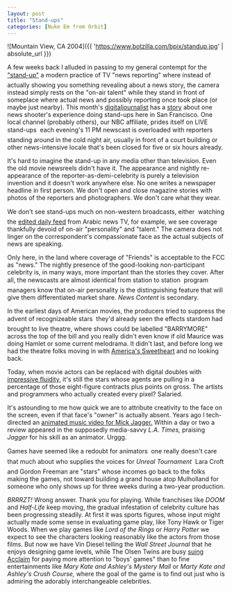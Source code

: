 ```yaml
---
layout: post
title: "Stand-ups"
categories: [Nuke Em from Orbit]
---
```


![Mountain View, CA 2004]({{ 'https://www.botzilla.com/bpix/standup.jpg' | absolute_url }})

A few weeks back I alluded in passing to my general contempt for the <a href="{{ site.baseurl }}{% post_url 2004-04-07-Wake-Up-Call %}">"stand-up"</a> &#151; a modern practice of TV "news reporting" where instead of actually showing you something revealing about a news story, the camera instead simply rests on the "on-air talent" while they stand in front of someplace where actual news and possibly reporting once took place (or maybe just nearby). This month's <a href="http://digitaljournalist.org/" target="_blank">digitaljournalist</a> has a <a href="http://digitaljournalist.org/issue0405/assign/mn_journal0405.htm" target="_blank">story</a> about one news shooter's experience doing stand-ups here in San Francisco. One local channel (probably others), our NBC affiliate, prides itself on LIVE stand-ups &#151; each evening's 11 PM newscast is overloaded with reporters standing around in the cold night air, usually in front of a court building or other news-intensive locale that's been closed for five or six hours already.

It's hard to imagine the stand-up in any media other than television. Even the old movie newsreels didn't have it. The appearance and nightly re-appearance of the reporter-as-demi-celebrity is purely a television invention and it doesn't work anywhere else. No one writes a newspaper headline in first person. We don't open and close magazine stories with photos of the reporters and photographers. We don't care what they wear.

<!--more-->
We don't see stand-ups much on non-western broadcasts, either &#151; watching the <a href="http://linktv.org/mosaic/streamsArchive/" target="_blank">edited daily feed</a> from Arabic news TV, for example, we see coverage thankfully devoid of on-air "personality" and "talent." The camera does not linger on the correspondent's compassionate face as the actual subjects of news are speaking.

Only here, in the land where coverage of "Friends" is acceptable to the FCC as "news." The nightly presence of the good-looking non-participant celebrity is, in many ways, more important than the stories they cover. After all, the newscasts are almost identical from station to station &#151; program managers know that on-air personality is the distinguishing feature that will give them differentiated market share. <i>News Content</i> is secondary.

In the earliest days of American movies, the producers tried to suppress the advent of recognizeable stars &#151; they'd already seen the effects stardom had brought to live theatre, where shows could be labelled "BARRYMORE" across the top of the bill and you really didn't even know if old Maurice was doing Hamlet or some current melodrama. It didn't last, and before long we had the theatre folks moving in with <a href="http://www.cobbles.com/simpp_archive/mary-pickford_intro.htm" target="_blank">America's Sweetheart</a> and no looking back.

Today, when movie actors can be replaced with digital doubles with <a href="http://www.virtualcinematography.org/publications/acrobat/Superpunch.pdf" target="_blank">impressive fluidity,</a> it's still the stars whose agents are pulling in a percentage of those eight-figure contracts plus points on gross. The artists and programmers who actually created every pixel? Salaried.

It's astounding to me how quick we are to attribute creativity to the face on the screen, even if that face's "owner" is actually absent. Years ago I tech-directed an <a href="http://accad.osu.edu/~waynec/history/tree/dp.html" target="_blank">animated music video for Mick Jagger.</a> Within a day or two a review appeared in the supposedly media-savvy <i>L.A. Times,</i> praising <i>Jagger</i> for his skill as an animator. Urggg.

Games have seemed like a redoubt for animators &#151; one really doesn't care that much about who supplies the voices for <i>Unreal Tournament</i> &#151; Lara Croft and Gordon Freeman are "stars" whose incomes go back to the folks making the games, not toward building a grand house atop Mulholland for someone who only shows up for three weeks during a two-year production.

*BRRRZT!* Wrong answer. Thank you for playing. While franchises like <i>DOOM</i> and <i>Half-Life</i> keep moving, the gradual infestation of celebrity culture has been progressing steadily. At first it was sports figures, whose input might actually made some sense in evaluating game play, like Tony Hawk or Tiger Woods. When we play games like <i>Lord of the Rings</i> or <i>Harry Potter</i> we expect to see the characters looking reasonably like the actors from those films. But now we have Vin Diesel telling the <i>Wall Street Journal</i> that he enjoys designing game levels, while The Olsen Twins are busy <a href="http://celebrityjustice.warnerbros.com/documents/04/04/olsen.pdf" target="_blank">suing Acclaim</a> for paying more attention to "boys' games" than to fine entertainments like <i>Mary Kate and Ashley's Mystery Mall</i> or <i>Marty Kate and Ashley's Crush Course,</i> where the goal of the game is to find out just who is admiring the adorably interchangeable celebrities.

